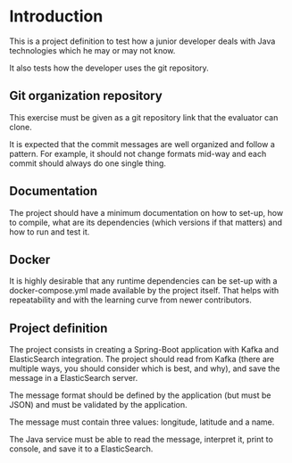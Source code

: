 
# Introduction

This is a project definition to test how a junior developer deals with
Java technologies which he may or may not know.

It also tests how the developer uses the git repository.

## Git organization repository

This exercise must be given as a git repository link that the
evaluator can clone.

It is expected that the commit messages are well organized and follow
a pattern. For example, it should not change formats mid-way and each
commit should always do one single thing.

## Documentation

The project should have a minimum documentation on how to set-up, how
to compile, what are its dependencies (which versions if that matters)
and how to run and test it.

## Docker

It is highly desirable that any runtime dependencies can be set-up
with a docker-compose.yml made available by the project itself. That
helps with repeatability and with the learning curve from newer
contributors.

## Project definition

The project consists in creating a Spring-Boot application with Kafka
and ElasticSearch integration. The project should read from Kafka
(there are multiple ways, you should consider which is best, and why),
and save the message in a ElasticSearch server.

The message format should be defined by the application (but must be
JSON) and must be validated by the application.

The message must contain three values: longitude, latitude and a name.

The Java service must be able to read the message, interpret it, print
to console, and save it to a ElasticSearch.
